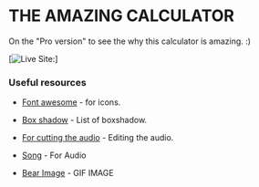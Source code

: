 # THE AMAZING CALCULATOR

On the "Pro version" to see the why this calculator is amazing. :)

[![Live Site:](https://hatwell-jonel.github.io/the_amazing_calculator/)]

### Useful resources

- [Font awesome](https://getcssscan.com/css-box-shadow-examples) - for icons.
- [Box shadow](https://getcssscan.com/css-box-shadow-examples) - List of boxshadow.
- [For cutting the audio](https://mp3cut.net/) - Editing the audio.
- [Song](https://www.youtube.com/watch?v=HQDWzq3agqE) - For Audio

- [Bear Image](https://imgs.search.brave.com/rQoVO4dwBPOMUVkv_KX3bB0EXuH-kFljCm4yTerV0Ts/rs:fit:860:0:0/g:ce/aHR0cHM6Ly9naWZk/Yi5jb20vaW1hZ2Vz/L2hpZ2gvYW5ncnkt/YW5pbWF0ZWQtYmVh/cnMtOXo0MTZyYW9m/OGo3ZXRkdS5naWY.gif) - GIF IMAGE
